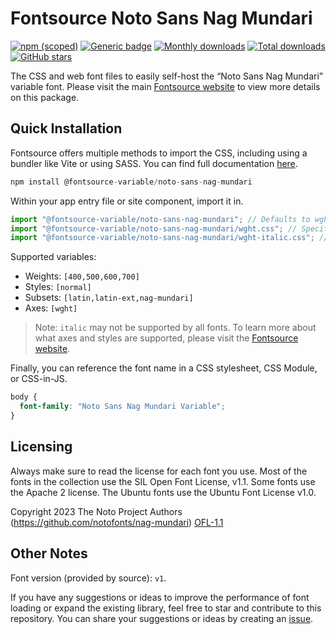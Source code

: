 # Fontsource Noto Sans Nag Mundari

[![npm (scoped)](https://img.shields.io/npm/v/@fontsource-variable/noto-sans-nag-mundari?color=brightgreen)](https://www.npmjs.com/package/@fontsource-variable/noto-sans-nag-mundari) [![Generic badge](https://img.shields.io/badge/fontsource-passing-brightgreen)](https://github.com/fontsource/fontsource) [![Monthly downloads](https://badgen.net/npm/dm/@fontsource-variable/noto-sans-nag-mundari)](https://github.com/fontsource/fontsource) [![Total downloads](https://badgen.net/npm/dt/@fontsource-variable/noto-sans-nag-mundari)](https://github.com/fontsource/fontsource) [![GitHub stars](https://img.shields.io/github/stars/fontsource/fontsource.svg?style=social&label=Star)](https://github.com/fontsource/fontsource/stargazers)

The CSS and web font files to easily self-host the “Noto Sans Nag Mundari” variable font. Please visit the main [Fontsource website](https://fontsource.org/fonts/noto-sans-nag-mundari) to view more details on this package.

## Quick Installation

Fontsource offers multiple methods to import the CSS, including using a bundler like Vite or using SASS. You can find full documentation [here](https://fontsource.org/docs/getting-started/introduction).

```javascript
npm install @fontsource-variable/noto-sans-nag-mundari
```

Within your app entry file or site component, import it in.

```javascript
import "@fontsource-variable/noto-sans-nag-mundari"; // Defaults to wght axis
import "@fontsource-variable/noto-sans-nag-mundari/wght.css"; // Specify axis
import "@fontsource-variable/noto-sans-nag-mundari/wght-italic.css"; // Specify axis and style
```

Supported variables:
- Weights: `[400,500,600,700]`
- Styles: `[normal]`
- Subsets: `[latin,latin-ext,nag-mundari]`
- Axes: `[wght]`

> Note: `italic` may not be supported by all fonts. To learn more about what axes and styles are supported, please visit the [Fontsource website](https://fontsource.org/fonts/noto-sans-nag-mundari).

Finally, you can reference the font name in a CSS stylesheet, CSS Module, or CSS-in-JS.

```css
body {
  font-family: "Noto Sans Nag Mundari Variable";
}
```

## Licensing
Always make sure to read the license for each font you use. Most of the fonts in the collection use the SIL Open Font License, v1.1. Some fonts use the Apache 2 license. The Ubuntu fonts use the Ubuntu Font License v1.0.

Copyright 2023 The Noto Project Authors (https://github.com/notofonts/nag-mundari)
[OFL-1.1](http://scripts.sil.org/OFL)

## Other Notes
Font version (provided by source): `v1`.

If you have any suggestions or ideas to improve the performance of font loading or expand the existing library, feel free to star and contribute to this repository. You can share your suggestions or ideas by creating an [issue](https://github.com/fontsource/fontsource/issues).